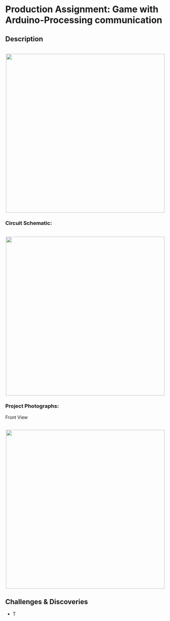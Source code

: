 # Production Assignment: Game with Arduino-Processing communication

## Description

<p align="center">
  <br>
  <img width="500" src="">
</p>

### Circuit Schematic:

<p align="center">
  <br>
  <img width="500" src="https://github.com/mike-leo-k/intro-to-im/blob/master/june%2021%20(communication)/JFP_schem.png">
</p>

### Project Photographs:

Front View
<p align="center">
  <br>
  <img width="500" src="">
</p>

## Challenges & Discoveries
* T
